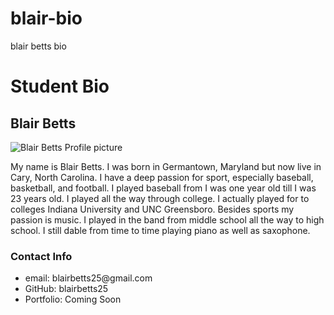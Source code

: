 # blair-bio
blair betts bio
<!DOCTYPE html>
<html>
<head>
    <meta charset="utf-8" />
    <meta http-equiv="X-UA-Compatible" content="IE=edge">
    <title>Page Title</title>
    <meta name="viewport" content="width=device-width, initial-scale=1">
    
</head>
<body>
    <h1>Student Bio</h1>
    <h2>Blair Betts</h2>
    <img src="http://image.cdnllnwnl.xosnetwork.com/pics33/400/PD/PDHNGCYYIWHSBII.20171115221149.jpg" alt="Blair Betts Profile picture">
    <p>
        My name is Blair Betts. I was born in Germantown, Maryland but now live in Cary, North Carolina. I have a deep passion for sport, especially baseball, basketball, and football.
        I played baseball from I was one year old till I was 23 years old. I played all the way through college. I actually played for to colleges Indiana University and UNC Greensboro.
        Besides sports my passion is music. I played in the band from middle school all the way to high school. I still dable from time to time playing piano as well as saxophone.
    </p>
   <strong><h3>Contact Info</h3></strong>
   <ul>
   <li>email: blairbetts25@gmail.com</li>
   <li>GitHub: blairbetts25</li>
   <li>Portfolio: Coming Soon</li>
    </ul>
</body>
</html>